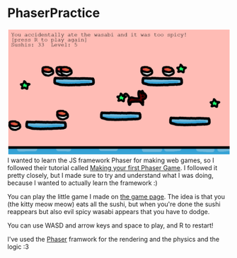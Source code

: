 # PhaserPractice
![game preview](game.png)
I wanted to learn the JS framework Phaser for making web games, so I followed their tutorial called [Making your first Phaser Game](https://docs.phaser.io/phaser/getting-started/making-your-first-phaser-game). I followed it pretty closely, but I made sure to try and understand what I was doing, because I wanted to actually learn the framework :)

You can play the little game I made on [the game page](https://thedressedmolerat.github.io/PhaserPractice/). The idea is that you (the kitty meow meow) eats all the sushi, but when you're done the sushi reappears but also evil spicy wasabi appears that you have to dodge.

You can use WASD and arrow keys and space to play, and R to restart!

I've used the [Phaser](https://phaser.io/) framwork for the rendering and the physics and the logic :3